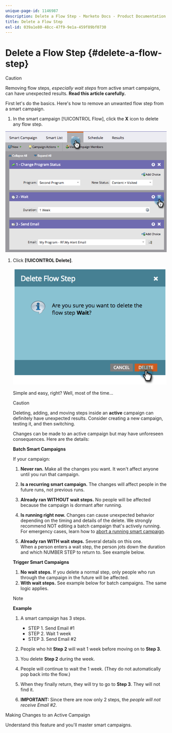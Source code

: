 ```yaml
---
unique-page-id: 1146987
description: Delete a Flow Step - Marketo Docs - Product Documentation
title: Delete a Flow Step
exl-id: 039a1e80-48cc-47f9-9e1a-459f89bf0730
---
```

# Delete a Flow Step {#delete-a-flow-step}

>[!CAUTION]
>
>Removing flow steps, _especially wait steps_ from active smart campaigns, can have unexpected results. **Read this article carefully.**

First let's do the basics. Here's how to remove an unwanted flow step from a smart campaign.

1. In the smart campaign [!UICONTROL Flow], click the **X** icon to delete any flow step.

![](assets/image2014-9-22-13-3a52-3a20.png)

1. Click **[!UICONTROL Delete]**.

   ![](assets/image2014-9-22-13-3a55-3a25.png)

   Simple and easy, right? Well, most of the time...

   >[!CAUTION]
   >
   >Deleting, adding, and moving steps inside an **active** campaign can definitely have unexpected results. Consider creating a new campaign, testing it, and then switching.

   Changes can be made to an active campaign but may have unforeseen consequences. Here are the details:

   **Batch Smart Campaigns**

   If your campaign:

    1. **Never ran.** Make all the changes you want. It won't affect anyone until you run that campaign.
    1. **Is a recurring smart campaign.** The changes will affect people in the future runs, not previous runs.
    1. **Already ran WITHOUT wait steps.** No people will be affected because the campaign is dormant after running.
    1. **Is running right now.** Changes can cause unexpected behavior depending on the timing and details of the delete. We strongly recommend NOT editing a batch campaign that's actively running. For emergency cases, learn how to [abort a running smart campaign](/help/marketo/product-docs/core-marketo-concepts/smart-campaigns/using-smart-campaigns/abort-a-smart-campaign.md).

    1. **Already ran WITH wait steps.** Several details on this one.  
       When a person enters a wait step, the person jots down the duration and which NUMBER STEP to return to. See example below.

   **Trigger Smart Campaigns**

    1. **No wait steps.** If you delete a normal step, only people who run through the campaign in the future will be affected.
    1. **With wait steps.** See example below for batch campaigns. The same logic applies.

   >[!NOTE]
   >
   >**Example**
   >
   >1. A smart campaign has 3 steps.
   >    * STEP 1. Send Email #1  
   >    * STEP 2. Wait 1 week  
   >    * STEP 3. Send Email #2
   >
   >1. People who hit **Step 2** will wait 1 week before moving on to **Step 3**.
   >1. You delete **Step 2** during the week.
   >1. People will continue to wait the 1 week. (They do not automatically pop back into the flow.)
   >1. When they finally return, they will try to go to **Step 3**. They will not find it.
   >1. **IMPORTANT:** Since there are now only 2 steps, the *people will not receive Email #2.*

Making Changes to an Active Campaign

Understand this feature and you'll master smart campaigns.

